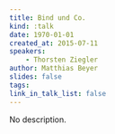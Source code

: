 ```yaml
---
title: Bind und Co.
kind: :talk
date: 1970-01-01
created_at: 2015-07-11
speakers:
    - Thorsten Ziegler
author: Matthias Beyer
slides: false
tags:
link_in_talk_list: false
---
```


No description.

